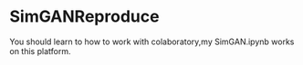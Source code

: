 # SimGANReproduce
You should learn to how to work with colaboratory,my SimGAN.ipynb works on this platform.
